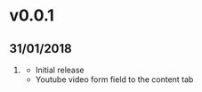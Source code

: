 # v0.0.1
## 31/01/2018
1. [](#new)
    * Initial release
    * Youtube video form field to the content tab
    

